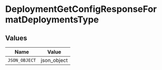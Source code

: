 # DeploymentGetConfigResponseFormatDeploymentsType


## Values

| Name          | Value         |
| ------------- | ------------- |
| `JSON_OBJECT` | json_object   |
